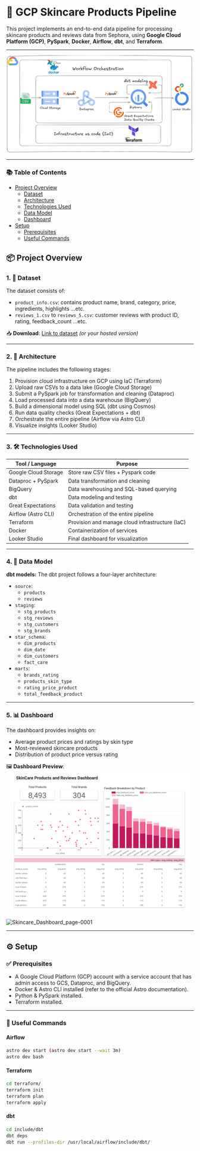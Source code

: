 # 🌸 GCP Skincare Products Pipeline

This project implements an end-to-end data pipeline for processing skincare products and reviews data from Sephora, using **Google Cloud Platform (GCP)**, **PySpark**, **Docker**, **Airflow**, **dbt**, and **Terraform**.

---

![Diagram](.github/images/pipeline.png) 

---

### 📚 Table of Contents
- [Project Overview](#-project-overview)
  - [Dataset](#-dataset)
  - [Architecture](#-architecture)
  - [Technologies Used](#-technologies-used)
  - [Data Model](#-data-model)
  - [Dashboard](#-dashboard)
- [Setup](#️-setup)
  - [Prerequisites](#-prerequisites)
  - [Useful Commands](#-useful-commands)



## 📦 Project Overview

### 1. 🧾 Dataset

The dataset consists of:
- `product_info.csv`: contains product name, brand, category, price, ingredients, highlights ...etc.
- `reviews_1.csv` to `reviews_5.csv`: customer reviews with product ID, rating, feedback_count ...etc.

📥 **Download**: [Link to dataset](https://www.kaggle.com/datasets/nadyinky/sephora-products-and-skincare-reviews) *(or your hosted version)*

---

### 2. 🧱 Architecture

The pipeline includes the following stages:

1. Provision cloud infrastructure on GCP using IaC (Terraform)
2. Upload raw CSVs to a data lake (Google Cloud Storage)
3. Submit a PySpark job for transformation and cleaning (Dataproc)
4. Load processed data into a data warehouse (BigQuery)
5. Build a dimensional model using SQL (dbt using Cosmos)
6. Run data quality checks (Great Expectations + dbt)
7. Orchestrate the entire pipeline (Airflow via Astro CLI)
8. Visualize insights (Looker Studio)

---

### 3. 🛠 Technologies Used

| Tool / Language     | Purpose                                      |
|---------------------|----------------------------------------------|
| Google Cloud Storage| Store raw CSV files + Pyspark code           |
| Dataproc + PySpark  | Data transformation and cleaning            |
| BigQuery            | Data warehousing and SQL-based querying     |
| dbt                 | Data modeling and testing         |
| Great Expectations  | Data validation and testing                 |
| Airflow (Astro CLI) | Orchestration of the entire pipeline        |
| Terraform           | Provision and manage cloud infrastructure (IaC)|
| Docker              | Containerization of services                |
| Looker Studio       | Final dashboard for visualization           |

---

### 4. 🧮 Data Model

**dbt models:**
The dbt project follows a four-layer architecture:
- `source`:
  - `products`
  - `reviews`
- `staging`:
  - `stg_products`
  - `stg_reviews`
  - `stg_customers`
  - `stg_brands`
- `star_schema`:
  - `dim_products`
  - `dim_date`
  - `dim_customers`
  - `fact_care`
- `marts`:
  - `brands_rating`
  - `products_skin_type`
  - `rating_price_product`
  - `total_feedback_product`

---

### 5. 📊 Dashboard

The dashboard provides insights on:

- Average product prices and ratings by skin type  
- Most-reviewed skincare products  
- Distribution of product price versus rating


🖼️ **Dashboard Preview**:  
![Dashboard](.github/images/dashboard.jpg) 

![Skincare_Dashboard_page-0001](https://github.com/user-attachments/assets/daaf9d60-c7f2-4faf-ac12-ac37a63bb72f)

---

## ⚙️ Setup

### ✅ Prerequisites

- A Google Cloud Platform (GCP) account with a service account that has admin access to GCS, Dataproc, and BigQuery.
- Docker & Astro CLI installed (refer to the official Astro documentation).
- Python & PySpark installed.
- Terraform installed.

---

### 🧾 Useful Commands

#### Airflow
```bash
astro dev start (astro dev start --wait 3m)
astro dev bash
```
#### Terraform
```bash
cd terraform/
terraform init
terraform plan
terraform apply 
```
#### dbt
```bash
cd include/dbt
dbt deps
dbt run --profiles-dir /usr/local/airflow/include/dbt/ 
